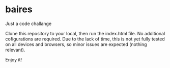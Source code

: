 # baires
Just a code challange

Clone this repository to your local, then run the index.html file. No additional cofigurations are required.
Due to the lack of time, this is not yet fully tested on all devices and browsers, so minor issues are expected (nothing relevant).

Enjoy it!
